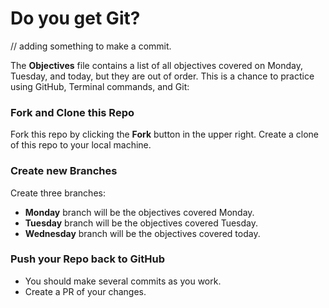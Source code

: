 # Do you get Git?

// adding something to make a commit.

The **Objectives** file contains a list of all objectives covered on Monday, Tuesday, and today, but they are out of order.
This is a chance to practice using GitHub, Terminal commands, and Git:

### Fork and Clone this Repo
Fork this repo by clicking the **Fork** button in the upper right.
Create a clone of this repo to your local machine.

### Create new Branches
Create three branches:
* **Monday** branch will be the objectives covered Monday.
* **Tuesday** branch will be the objectives covered Tuesday.
* **Wednesday** branch will be the objectives covered today.

### Push your Repo back to GitHub
* You should make several commits as you work.
* Create a PR of your changes.


